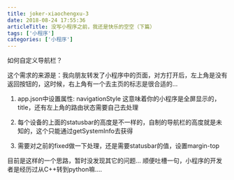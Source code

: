 ```yaml
---
title: joker-xiaochengxu-3
date: 2018-08-24 17:55:36
articleTitle: 没写小程序之前，我还是快乐的空空（下篇）
tags: ['小程序']
categories: ['小程序']
---
```


如何自定义导航栏？

这个需求的来源是：我向朋友转发了小程序中的页面，对方打开后，左上角是没有返回按钮的，这时候，右上角有一个去主页的标志是很合适的...

1. app.json中设置属性: navigationStyle
  这意味着你的小程序是全屏显示的，title，还有左上角的路由状态需要自己去处理

2. 每个设备的上面的statusbar的高度是不一样的，自制的导航栏的高度就是未知的，这个只能通过getSystemInfo去获得

3. 需要对之前的fixed做一下处理，还是需要statusbar的值，设置margin-top

目前是这样的一个思路，暂时没发现其它的问题...
顺便吐槽一句，小程序的开发者是经历过从C++转到python嘛....
